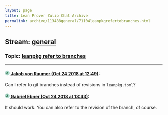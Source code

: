 ```yaml
---
layout: page
title: Lean Prover Zulip Chat Archive 
permalink: archive/113488general/71104leanpkgrefertobranches.html
---
```


## Stream: [general](index.html)
### Topic: [leanpkg refer to branches](71104leanpkgrefertobranches.html)

---

#### [![Click to go to Zulip](../../assets/img/zulip2.png) Jakob von Raumer (Oct 24 2018 at 12:49)](https://leanprover.zulipchat.com/#narrow/stream/113488-general/topic/leanpkg%20refer%20to%20branches/near/136400992):
Can I refer to git branches instead of revisions in `leanpkg.toml`?

#### [![Click to go to Zulip](../../assets/img/zulip2.png) Gabriel Ebner (Oct 24 2018 at 13:43)](https://leanprover.zulipchat.com/#narrow/stream/113488-general/topic/leanpkg%20refer%20to%20branches/near/136403228):
It should work.  You can also refer to the revision of the branch, of course.

